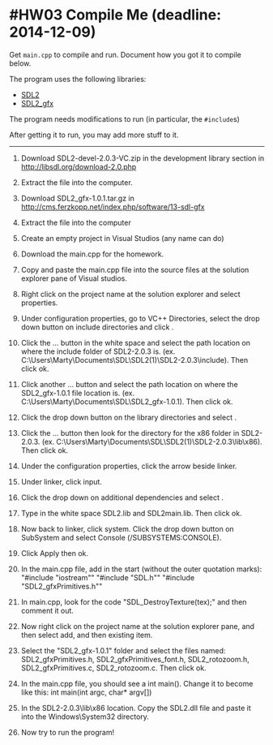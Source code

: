 #HW03 Compile Me (deadline: 2014-12-09)
===

Get `main.cpp` to compile and run. Document how you got it to compile below.

The program uses the following libraries:

* [SDL2](http://wiki.libsdl.org/APIByCategory)
* [SDL2_gfx](http://cms.ferzkopp.net/index.php/software/13-sdl-gfx)

The program needs modifications to run (in particular, the `#include`s)

After getting it to run, you may add more stuff to it.

---

1. Download SDL2-devel-2.0.3-VC.zip in the development library section in http://libsdl.org/download-2.0.php

2. Extract the file into the computer. 

3. Download SDL2_gfx-1.0.1.tar.gz in http://cms.ferzkopp.net/index.php/software/13-sdl-gfx

4. Extract the file into the computer

5. Create an empty project in Visual Studios (any name can do)

6. Download the main.cpp for the homework.

7. Copy and paste the main.cpp file into the source files at the solution explorer pane of Visual studios.

8. Right click on the project name at the solution explorer and select properties.

9. Under configuration properties, go to VC++ Directories, select the drop down button on include directories and click <edit>.

10. Click the ... button in the white space and select the path location on where the include folder of SDL2-2.0.3 is. (ex. C:\Users\Marty\Documents\SDL\SDL2(1)\SDL2-2.0.3\include). Then click ok.

11. Click another ... button and select the path location on where the SDL2_gfx-1.0.1 file location is. (ex. C:\Users\Marty\Documents\SDL\SDL2_gfx-1.0.1). Then click ok.

12. Click the drop down button on the library directories and select <edit>.

13. Click the ... button then look for the directory for the x86 folder in SDL2-2.0.3. (ex. C:\Users\Marty\Documents\SDL\SDL2(1)\SDL2-2.0.3\lib\x86). Then click ok.

14. Under the configuration properties, click the arrow beside linker.

15. Under linker, click input.

16. Click the drop down on additional dependencies and select <edit>.

17. Type in the white space SDL2.lib and SDL2main.lib. Then click ok. 

18. Now back to linker, click system. Click the drop down button on SubSystem and select Console (/SUBSYSTEMS:CONSOLE).

19. Click Apply then ok.

20. In the main.cpp file, add in the start (without the outer quotation marks):
"#include "iostream""
"#include "SDL.h""
"#include "SDL2_gfxPrimitives.h""

21. In main.cpp, look for the code "SDL_DestroyTexture(tex);" and then comment it out.

22. Now right click on the project name at the solution explorer pane, and then select add, and then existing item.

23. Select the "SDL2_gfx-1.0.1" folder and select the files named:
SDL2_gfxPrimitives.h, SDL2_gfxPrimitives_font.h, SDL2_rotozoom.h, SDL2_gfxPrimitives.c, SDL2_rotozoom.c. 
Then click ok.

24. In the main.cpp file, you should see a int main(). Change it to become like this: 
int main(int argc, char* argv[])

25. In the SDL2-2.0.3\lib\x86 location. Copy the SDL2.dll file and paste it into the Windows\System32 directory.

26. Now try to run the program!
